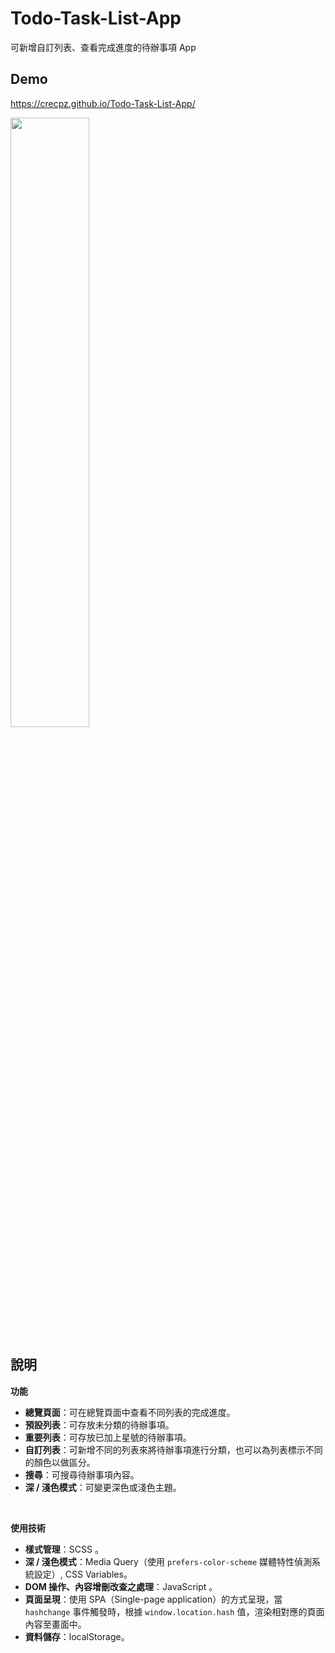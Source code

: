 # Todo-Task-List-App
可新增自訂列表、查看完成進度的待辦事項 App


## Demo
https://crecpz.github.io/Todo-Task-List-App/

<img src="https://user-images.githubusercontent.com/81663340/204447623-e5bf41c7-9978-47a1-8341-778c77b3814c.png" width="50%" />

## 說明

**功能**
  - **總覽頁面**：可在總覽頁面中查看不同列表的完成進度。
  - **預設列表**：可存放未分類的待辦事項。
  - **重要列表**：可存放已加上星號的待辦事項。
  - **自訂列表**：可新增不同的列表來將待辦事項進行分類，也可以為列表標示不同的顏色以做區分。
  - **搜尋**：可搜尋待辦事項內容。
  - **深 / 淺色模式**：可變更深色或淺色主題。
<br />

**使用技術**
  - **樣式管理**：SCSS 。
  - **深 / 淺色模式**：Media Query（使用 `prefers-color-scheme` 媒體特性偵測系統設定）,  CSS Variables。
  - **DOM 操作、內容增刪改查之處理**：JavaScript 。
  - **頁面呈現**：使用 SPA（Single-page application）的方式呈現，當 `hashchange` 事件觸發時，根據 `window.location.hash` 值，渲染相對應的頁面內容至畫面中。
  - **資料儲存**：localStorage。
